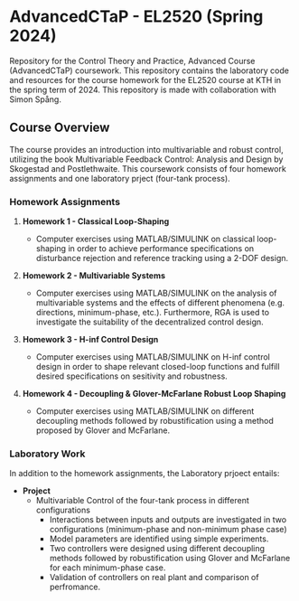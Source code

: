 # AdvancedCTaP - EL2520 (Spring 2024)
Repository for the Control Theory and Practice, Advanced Course (AdvancedCTaP) coursework. This repository contains the laboratory code and resources for the course homework for the EL2520 course at KTH in the spring term of 2024. This repository is made with collaboration with Simon Spång.

## Course Overview

The course provides an introduction into multivariable and robust control, utilizing the book Multivariable Feedback Control: Analysis and Design by Skogestad and Postlethwaite. This coursework consists of four homework assignments and one laboratory prject (four-tank process).

### Homework Assignments

1. **Homework 1 - Classical Loop-Shaping**
   - Computer exercises using MATLAB/SIMULINK on classical loop-shaping in order to achieve performance specifications on disturbance rejection and reference tracking using a 2-DOF design.

3. **Homework 2 - Multivariable Systems**
   - Computer exercises using MATLAB/SIMULINK on the analysis of multivariable systems and the effects of different phenomena (e.g. directions, minimum-phase, etc.). Furthermore, RGA is used to investigate the suitability of the decentralized control design.

3. **Homework 3 - H-inf Control Design**
   - Computer exercises using MATLAB/SIMULINK on H-inf control design in order to shape relevant closed-loop functions and fulfill desired specifications on sesitivity and robustness.

3. **Homework 4 - Decoupling & Glover-McFarlane Robust Loop Shaping**
   - Computer exercises using MATLAB/SIMULINK on different decoupling methods followed by robustification using a method proposed by Glover and McFarlane.

### Laboratory Work

In addition to the homework assignments, the Laboratory prjoect entails:

- **Project**
   - Multivariable Control of the four-tank process in different configurations
        - Interactions between inputs and outputs are investigated in two configurations (minimum-phase and non-minimum phase case)
        - Model parameters are identified using simple experiments.
        - Two controllers were designed using different decoupling methods followed by robustification using Glover and McFarlane for each minimum-phase case.
        - Validation of controllers on real plant and comparison of perfromance.
      


